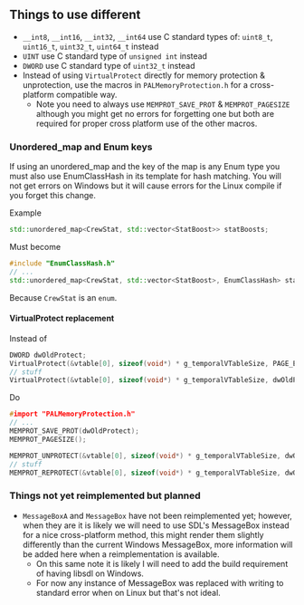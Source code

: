  
## Things to use different
 
 - `__int8`, `__int16`, `__int32`, `__int64` use C standard types of: `uint8_t`, `uint16_t`, `uint32_t`, `uint64_t` instead
 - `UINT` use C standard type of `unsigned int` instead
 - `DWORD` use C standard type of `uint32_t` instead
 - Instead of using `VirtualProtect` directly for memory protection & unprotection, use the macros in `PALMemoryProtection.h` for a cross-platform compatible way.
   - Note you need to always use `MEMPROT_SAVE_PROT` & `MEMPROT_PAGESIZE` although you might get no errors for forgetting one but both are required for proper cross platform use of the other macros.
   
### Unordered_map and Enum keys
If using an unordered_map and the key of the map is any Enum type you must also use EnumClassHash in its template for hash matching.
You will not get errors on Windows but it will cause errors for the Linux compile if you forget this change.

Example
```c++
std::unordered_map<CrewStat, std::vector<StatBoost>> statBoosts;
```
Must become
```c++
#include "EnumClassHash.h"
// ...
std::unordered_map<CrewStat, std::vector<StatBoost>, EnumClassHash> statBoosts;
```
Because `CrewStat` is an `enum`.
   
#### VirtualProtect replacement
Instead of
```c
DWORD dwOldProtect;
VirtualProtect(&vtable[0], sizeof(void*) * g_temporalVTableSize, PAGE_EXECUTE_READWRITE, &dwOldProtect);
// stuff
VirtualProtect(&vtable[0], sizeof(void*) * g_temporalVTableSize, dwOldProtect, &dwOldProtect);
```
Do
```c
#import "PALMemoryProtection.h"
// ...
MEMPROT_SAVE_PROT(dwOldProtect);
MEMPROT_PAGESIZE();

MEMPROT_UNPROTECT(&vtable[0], sizeof(void*) * g_temporalVTableSize, dwOldProtect);
// stuff
MEMPROT_REPROTECT(&vtable[0], sizeof(void*) * g_temporalVTableSize, dwOldProtect);
```
   
### Things not yet reimplemented but planned

 - `MessageBoxA` and `MessageBox` have not been reimplemented yet; however, when they are it is likely we will need to use SDL's MessageBox instead for a nice cross-platform method, this might render them slightly differently than the current Windows MessageBox, more information will be added here when a reimplementation is available.
   - On this same note it is likely I will need to add the build requirement of having libsdl on Windows.
   - For now any instance of MessageBox was replaced with writing to standard error when on Linux but that's not ideal.
